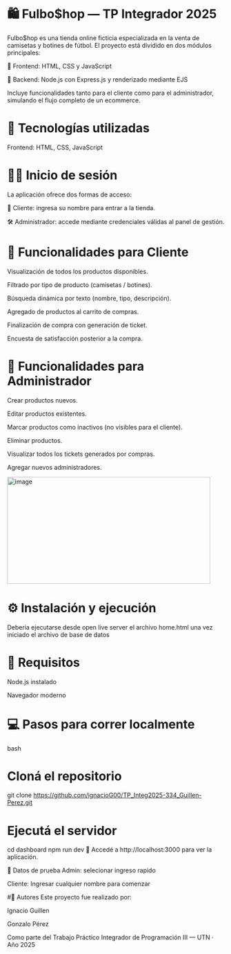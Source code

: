 # 🛍️ Fulbo$hop — TP Integrador 2025

Fulbo$hop es una tienda online ficticia especializada en la venta de camisetas y botines de fútbol. El proyecto está dividido en dos módulos principales:

🔸 Frontend: HTML, CSS y JavaScript

🔸 Backend: Node.js con Express.js y renderizado mediante EJS

Incluye funcionalidades tanto para el cliente como para el administrador, simulando el flujo completo de un ecommerce.


# 🚀 Tecnologías utilizadas

Frontend: HTML, CSS, JavaScript

# 🧑‍💼 Inicio de sesión

La aplicación ofrece dos formas de acceso:

👤 Cliente: ingresa su nombre para entrar a la tienda.

🛠️ Administrador: accede mediante credenciales válidas al panel de gestión.

# 🛒 Funcionalidades para Cliente
Visualización de todos los productos disponibles.

Filtrado por tipo de producto (camisetas / botines).

Búsqueda dinámica por texto (nombre, tipo, descripción).

Agregado de productos al carrito de compras.

Finalización de compra con generación de ticket.

Encuesta de satisfacción posterior a la compra.


# 🔧 Funcionalidades para Administrador

Crear productos nuevos.

Editar productos existentes.

Marcar productos como inactivos (no visibles para el cliente).

Eliminar productos.

Visualizar todos los tickets generados por compras.

Agregar nuevos administradores.

<img width="471" height="247" alt="image" src="https://github.com/user-attachments/assets/549f4a68-31bd-4fc0-98ce-c341eae85a8d" />

# ⚙️  Instalación y ejecución

Deberia ejecutarse desde open live server el archivo home.html una vez iniciado el archivo de base de datos

# 🔨 Requisitos
Node.js instalado

Navegador moderno

# 💻 Pasos para correr localmente
bash
# Cloná el repositorio
git clone https://github.com/ignacioG00/TP_Integ2025-334_Guillen-Perez.git

# Ejecutá el servidor
cd dashboard
npm run dev
📍 Accedé a http://localhost:3000 para ver la aplicación.


🧪 Datos de prueba
Admin: selecionar ingreso rapido

Cliente: Ingresar cualquier nombre para comenzar

#📝 Autores
Este proyecto fue realizado por:

Ignacio Guillen

Gonzalo Pérez

Como parte del Trabajo Práctico Integrador de Programación III — UTN · Año 2025
